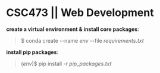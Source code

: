 CSC473 || Web Development
======================

**create a virtual environment & install core packages**:
> $ conda create --name *env* --file *requirements.txt*

**install pip packages**:
> (*env*)$ pip install -r *pip_packages.txt*
